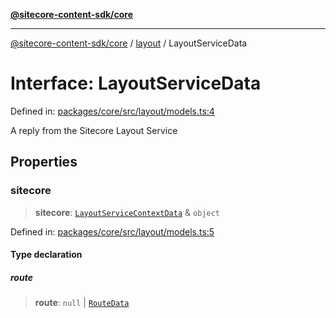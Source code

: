 [**@sitecore-content-sdk/core**](../../README.md)

***

[@sitecore-content-sdk/core](../../README.md) / [layout](../README.md) / LayoutServiceData

# Interface: LayoutServiceData

Defined in: [packages/core/src/layout/models.ts:4](https://github.com/Sitecore/content-sdk/blob/0f8983961033e3434ebcac616164ddf8d484be81/packages/core/src/layout/models.ts#L4)

A reply from the Sitecore Layout Service

## Properties

### sitecore

> **sitecore**: [`LayoutServiceContextData`](LayoutServiceContextData.md) & `object`

Defined in: [packages/core/src/layout/models.ts:5](https://github.com/Sitecore/content-sdk/blob/0f8983961033e3434ebcac616164ddf8d484be81/packages/core/src/layout/models.ts#L5)

#### Type declaration

##### route

> **route**: `null` \| [`RouteData`](RouteData.md)

